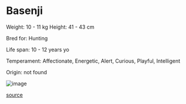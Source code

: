 # Basenji

Weight: 10 - 11 kg
Height: 41 - 43 cm

Bred for: Hunting

Life span: 10 - 12 years yo

Temperament: Affectionate, Energetic, Alert, Curious, Playful, Intelligent

Origin: not found

![image](https://cdn2.thedogapi.com/images/H1dGlxqNQ_1280.jpg)

[source](https://api.thedogapi.com/v1/breeds/28)
